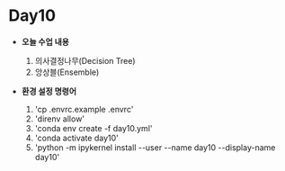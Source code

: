 # Day10

- **오늘 수업 내용**
    1. 의사결정나무(Decision Tree)
    2. 앙상블(Ensemble)

- **환경 설정 명령어**
    1. 'cp .envrc.example .envrc'
    2. 'direnv allow'
    3. 'conda env create -f day10.yml'
    3. 'conda activate day10'
    4. 'python -m ipykernel install --user --name day10 --display-name day10'
